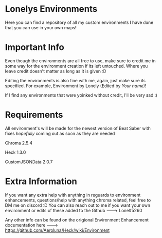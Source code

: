 # Lonelys Environments
Here you can find a repository of all my custom environments I have done that you can use in your own maps!

<h1> Important Info</h1>
     Even though the environments are all free to use, make sure to credit me in some way for the environment creation if its left untouched. Where you leave credit doesn't matter
     as long as it is given :D 
     
  Editing the environments is also fine with me, again, just make sure its specified. For example, Environment by Lonely (Edited by *Your name*)! 
 
 If I find any environments that were yoinked without credit, I'll be very sad :(

<h1> Requirements</h1>

All environment's will be made for the newest version of Beat Saber with fixes *hopefully* coming out as soon as they are needed


Chroma 2.5.4

Heck 1.3.0

CustomJSONData 2.0.7

<h1> Extra Information</h1>

   If you want any extra help with anything in reguards to environment enhancements, questions/help with anything chroma related, feel free
   to DM me on discord :D You can also reach out to me if you want your own environment or edits of these added to the Github ---> Lone#5260
   
   Any other info can be found on the origional Environment Enhancement documentation here ---> https://github.com/Aeroluna/Heck/wiki/Environment

     

